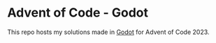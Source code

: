 # Advent of Code - Godot
This repo hosts my solutions made in [Godot](https://godotengine.org/) for Advent of Code 2023.
